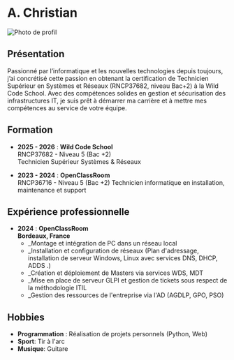 
# A. Christian

![Photo de profil]([https://github.com/christianwildcodeschool-dotcom/CV/blob/main/photo.jpg](https://github.com/christianwildcodeschool-dotcom/CV/blob/main/photo_cv_ronde.png))

## Présentation

Passionné par l’informatique et les nouvelles technologies depuis toujours, j’ai concrétisé cette passion en obtenant la certification de Technicien Supérieur en Systèmes et Réseaux (RNCP37682, niveau Bac+2) à la Wild Code School. Avec des compétences solides en gestion et sécurisation des infrastructures IT, je suis prêt à démarrer ma carrière et à mettre mes compétences au service de votre équipe.

## Formation

- **2025 - 2026** : **Wild Code School**  
    RNCP37682 - Niveau 5 (Bac +2)  
    Technicien Supérieur Systèmes & Réseaux
    
- **2023 - 2024** : **OpenClassRoom**  
    RNCP36716 - Niveau 5 (Bac +2)
	Technicien informatique en installation, maintenance et support

## Expérience professionnelle

- **2024** : **OpenClassRoom**  
    **Bordeaux, France**
	- _Montage et intégration de PC dans un réseau local 
	- _Installation et configuration de réseaux (Plan d'adressage, installation de serveur Windows, Linux avec services DNS, DHCP, ADDS .) 
	- _Création et déploiement de Masters via services WDS, MDT 
	- _Mise en place de serveur GLPI et gestion de tickets sous respect de la méthodologie ITIL 
	- _Gestion des ressources de l'entreprise via l'AD (AGDLP, GPO, PSO)

## Hobbies

- **Programmation** : Réalisation de projets personnels (Python, Web)
- **Sport**: Tir à l'arc
- **Musique**: Guitare
